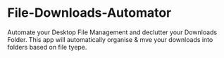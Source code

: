 # File-Downloads-Automator

Automate your Desktop File Management and declutter your Downloads Folder. This app will automatically organise & mve your downloads into folders based on file tyepe.


